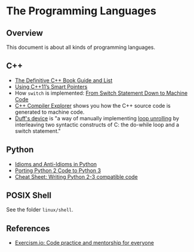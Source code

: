 # The Programming Languages

## Overview

This document is about all kinds of programming languages.

## C++

- [The Definitive C++ Book Guide and List](https://stackoverflow.com/questions/388242/the-definitive-c-book-guide-and-list)
- [Using C++11’s Smart Pointers](http://umich.edu/~eecs381/handouts/C++11_smart_ptrs.pdf)
- How `switch` is implemented: [From Switch Statement Down to Machine Code](http://lazarenko.me/switch/)
- [C++ Compiler Explorer](https://godbolt.org/) shows you how the C++ source code is generated to machine code.
- [Duff's device](https://en.wikipedia.org/wiki/Duff%27s_device) is "a way of manually implementing [loop unrolling](https://en.wikipedia.org/wiki/Loop_unrolling) by interleaving two syntactic constructs of C: the do-while loop and a switch statement."

## Python

- [Idioms and Anti-Idioms in Python](https://docs.python.org/3.1/howto/doanddont.html)
- [Porting Python 2 Code to Python 3](https://docs.python.org/3/howto/pyporting.html)
- [Cheat Sheet: Writing Python 2-3 compatible code](http://python-future.org/compatible_idioms.html)

## POSIX Shell

See the folder `linux/shell`.

## References

- [Exercism.io: Code practice and mentorship for everyone](https://exercism.io/)
